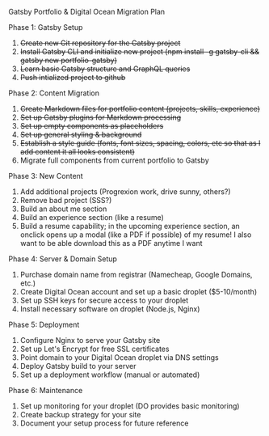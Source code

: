 Gatsby Portfolio & Digital Ocean Migration Plan

Phase 1: Gatsby Setup
1. ~~Create new Git repository for the Gatsby project~~
2. ~~Install Gatsby CLI and initialize new project (npm install -g gatsby-cli && gatsby new portfolio-gatsby)~~
3. ~~Learn basic Gatsby structure and GraphQL queries~~
4. ~~Push intialized project to github~~

Phase 2: Content Migration
1. ~~Create Markdown files for portfolio content (projects, skills, experience)~~
2. ~~Set up Gatsby plugins for Markdown processing~~
3. ~~Set up empty components as placeholders~~
4. ~~Set up general styling & background~~
5. ~~Establish a style guide (fonts, font sizes, spacing, colors, etc so that as I add content it all looks consistent)~~
6. Migrate full components from current portfolio to Gatsby

Phase 3: New Content
1. Add additional projects (Progrexion work, drive sunny, others?)
2. Remove bad project (SSS?)
3. Build an about me section
4. Build an experience section (like a resume)
5. Build a resume capability; in the upcoming experience section, an onclick opens up a modal (like a PDF if possible) of my resume! I also want to be able download this as a PDF anytime I want

Phase 4: Server & Domain Setup
1. Purchase domain name from registrar (Namecheap, Google Domains, etc.)
2. Create Digital Ocean account and set up a basic droplet ($5-10/month)
3. Set up SSH keys for secure access to your droplet
4. Install necessary software on droplet (Node.js, Nginx)

Phase 5: Deployment
1. Configure Nginx to serve your Gatsby site
2. Set up Let's Encrypt for free SSL certificates
3. Point domain to your Digital Ocean droplet via DNS settings
4. Deploy Gatsby build to your server
5. Set up a deployment workflow (manual or automated)

Phase 6: Maintenance
1. Set up monitoring for your droplet (DO provides basic monitoring)
2. Create backup strategy for your site
3. Document your setup process for future reference
